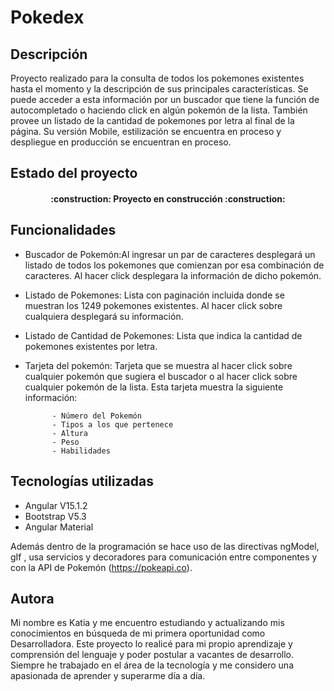﻿# Pokedex

<h2>Descripción</h2>

<p>Proyecto realizado para la consulta de todos los pokemones existentes hasta el momento y la descripción de sus principales características. Se puede acceder a esta información por un buscador que tiene la función de autocompletado o haciendo click en algún pokemón de la lista. También provee un listado de la cantidad de pokemones por letra al final de la página. Su versión Mobile, estilización se encuentra en proceso y despliegue en producción se encuentran en proceso.</p>
<h2>Estado del proyecto</h2>
<h4 align="center"> :construction: Proyecto en construcción :construction: </h4>
<h2>Funcionalidades</h2>

 - Buscador de Pokemón:Al ingresar un par de caracteres desplegará un listado de todos los pokemones que comienzan por esa combinación de caracteres. Al hacer click desplegara la información de dicho pokemón.
 - Listado de Pokemones: Lista con paginación incluida donde se muestran los 1249 pokemones existentes. Al hacer click sobre cualquiera desplegará su información.
 - Listado de Cantidad de Pokemones: Lista que indica la cantidad de pokemones existentes por letra.
 - Tarjeta del pokemón: Tarjeta que se muestra al hacer click sobre cualquier pokemón que sugiera el buscador o al hacer click sobre cualquier pokemón de la lista. Esta tarjeta muestra la siguiente información:
				 
			 - Número del Pokemón
			 - Tipos a los que pertenece
			 - Altura
			 - Peso
			 - Habilidades
<h2>Tecnologías utilizadas</h2>
 
 - Angular V15.1.2
 - Bootstrap V5.3
 - Angular Material
 
Además dentro de la programación se hace uso de las directivas ngModel, gIf , usa servicios y decoradores  para comunicación entre componentes y con la API de Pokemón (https://pokeapi.co).

<h2>Autora</h2>
Mi nombre es Katia y me encuentro estudiando y actualizando mis conocimientos en búsqueda de mi primera oportunidad como Desarrolladora. Este proyecto lo realicé para mi propio aprendizaje y comprensión del lenguaje y poder postular a vacantes de desarrollo. Siempre he trabajado en el área de la tecnología y me considero una apasionada de aprender y superarme día a día. 
